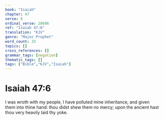 ```yaml
---
book: "Isaiah"
chapter: 47
verse: 6
ordinal_verse: 18606
ref: "Isaiah 47:6"
translation: "KJV"
genre: "Major Prophet"
word_count: 33
topics: []
cross_references: []
grammar_tags: [negation]
thematic_tags: []
tags: ["Bible","KJV","Isaiah"]
---
```


# Isaiah 47:6

I was wroth with my people, I have polluted mine inheritance, and given them into thine hand: thou didst shew them no mercy; upon the ancient hast thou very heavily laid thy yoke.
